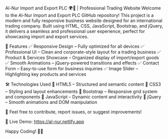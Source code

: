 
Al-Nur Import and Export PLC 🌍🚢 | Professional Trading Website
Welcome to the Al-Nur Import and Export PLC GitHub repository! This project is a modern and fully responsive business website designed for an international trading company. Built using HTML, CSS, JavaScript, Bootstrap, and jQuery, it delivers a seamless and professional user experience, perfect for showcasing import and export services.

🌟 Features
✅ Responsive Design – Fully optimized for all devices 
✅ Professional UI – Clean and corporate-style layout for a trading business
✅ Product & Services Showcase – Organized display of import/export goods
✅ Smooth Animations – jQuery-powered transitions and effects
✅ Contact Form – Easy-to-use form for business inquiries
✅ Image Slider – Highlighting key products and services

🛠️ Technologies Used
🔹 HTML5 – Structured and semantic content
🔹 CSS3 – Styling and layout enhancements
🔹 Bootstrap – Responsive grid system and components
🔹 JavaScript – Dynamic content and interactivity
🔹 jQuery – Smooth animations and DOM manipulation

📌 Feel free to contribute, report issues, or suggest improvements!

🔗 Live Demo: https://al-nur.netlify.app

Happy Coding! 🚀✨
